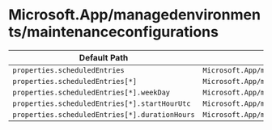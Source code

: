 # Microsoft.App/managedenvironments/maintenanceconfigurations

| Default Path | Alias |
|---|---|
| `properties.scheduledEntries` | `Microsoft.App/managedEnvironments/maintenanceConfigurations/scheduledEntries` |
| `properties.scheduledEntries[*]` | `Microsoft.App/managedEnvironments/maintenanceConfigurations/scheduledEntries[*]` |
| `properties.scheduledEntries[*].weekDay` | `Microsoft.App/managedEnvironments/maintenanceConfigurations/scheduledEntries[*].weekDay` |
| `properties.scheduledEntries[*].startHourUtc` | `Microsoft.App/managedEnvironments/maintenanceConfigurations/scheduledEntries[*].startHourUtc` |
| `properties.scheduledEntries[*].durationHours` | `Microsoft.App/managedEnvironments/maintenanceConfigurations/scheduledEntries[*].durationHours` |


